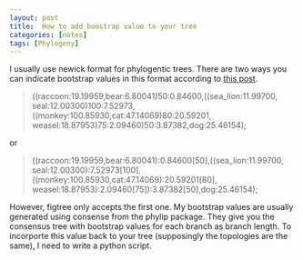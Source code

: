 ```yaml
---
layout: post
title:  How to add boostrap value to your tree
categories: [notes]
tags: [Phylogeny]
---
```


I usually use newick format for phylogentic trees. There are two ways you can indicate bootstrap values in this format according to [this post](http://www.megasoftware.net/mega4/WebHelp/glossary/rh_newick_format.htm).


>((raccoon:19.19959,bear:6.80041)50:0.84600,((sea_lion:11.99700, seal:12.00300)100:7.52973,((monkey:100.85930,cat:47.14069)80:20.59201, weasel:18.87953)75:2.09460)50:3.87382,dog:25.46154);
>
or

>((raccoon:19.19959,bear:6.80041):0.84600[50],((sea_lion:11.99700, seal:12.00300):7.52973[100],((monkey:100.85930,cat:47.14069):20.59201[80], weasel:18.87953):2.09460[75]):3.87382[50],dog:25.46154);


However, figtree only accepts the first one. My bootstrap values are usually generated using consense from the phylip package. They give you the consensus tree with bootstrap values for each branch as branch length. To incorporte this value back to your tree (supposingly the topologies are the same), I need to write a python script.

